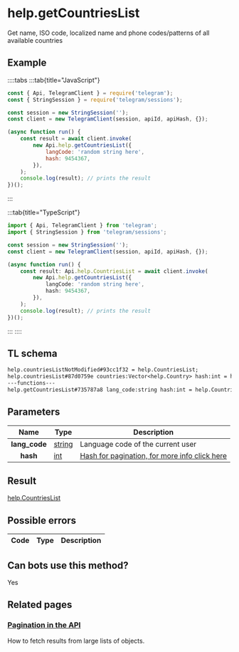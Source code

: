 # help.getCountriesList

Get name, ISO code, localized name and phone codes/patterns of all available countries

## Example

::::tabs
:::tab{title="JavaScript"}

```js
const { Api, TelegramClient } = require('telegram');
const { StringSession } = require('telegram/sessions');

const session = new StringSession('');
const client = new TelegramClient(session, apiId, apiHash, {});

(async function run() {
    const result = await client.invoke(
        new Api.help.getCountriesList({
            langCode: 'random string here',
            hash: 9454367,
        }),
    );
    console.log(result); // prints the result
})();
```

:::

:::tab{title="TypeScript"}

```ts
import { Api, TelegramClient } from 'telegram';
import { StringSession } from 'telegram/sessions';

const session = new StringSession('');
const client = new TelegramClient(session, apiId, apiHash, {});

(async function run() {
    const result: Api.help.CountriesList = await client.invoke(
        new Api.help.getCountriesList({
            langCode: 'random string here',
            hash: 9454367,
        }),
    );
    console.log(result); // prints the result
})();
```

:::
::::

## TL schema

```txt
help.countriesListNotModified#93cc1f32 = help.CountriesList;
help.countriesList#87d0759e countries:Vector<help.Country> hash:int = help.CountriesList;
---functions---
help.getCountriesList#735787a8 lang_code:string hash:int = help.CountriesList;
```

## Parameters

|     Name      | Type                                            | Description                                                                                            |
| :-----------: | ----------------------------------------------- | ------------------------------------------------------------------------------------------------------ |
| **lang_code** | [string](https://core.telegram.org/type/string) | Language code of the current user                                                                      |
|   **hash**    | [int](https://core.telegram.org/type/int)       | [Hash for pagination, for more info click here](https://core.telegram.org/api/offsets#hash-generation) |

## Result

[help.CountriesList](https://core.telegram.org/type/help.CountriesList)

## Possible errors

| Code | Type | Description |
| :--: | ---- | ----------- |

## Can bots use this method?

Yes

## Related pages

### [Pagination in the API](https://core.telegram.org/api/offsets)

How to fetch results from large lists of objects.
